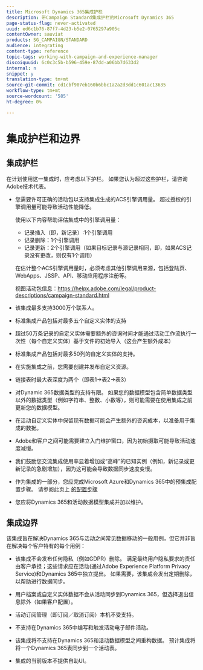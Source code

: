 ```yaml
---
title: Microsoft Dynamics 365集成护栏
description: 带Campaign Standard集成护栏的Microsoft Dynamics 365
page-status-flag: never-activated
uuid: ed6c1b76-87f7-4d23-b5e2-0765297a905c
contentOwner: sauviat
products: SG_CAMPAIGN/STANDARD
audience: integrating
content-type: reference
topic-tags: working-with-campaign-and-experience-manager
discoiquuid: 6c0c3c5b-b596-459e-87dd-a06bb7d633d2
internal: n
snippet: y
translation-type: tm+mt
source-git-commit: cd1cbf907eb160b6bbc1a2a2d3dd1c601ac13635
workflow-type: tm+mt
source-wordcount: '585'
ht-degree: 0%

---
```



# 集成护栏和边界

## 集成护栏

在计划使用这一集成时，应考虑以下护栏。 如果您认为超过这些护栏，请咨询Adobe技术代表。

* 您需要许可正确的活动包以支持集成生成的ACS引擎调用量。 超过授权的引擎调用量可能导致活动性能降低。

   使用以下内容帮助评估集成中的引擎调用量：

   * 记录插入（即，新记录）:1个引擎调用
   * 记录删除：1个引擎调用
   * 记录更新：2个引擎调用（如果目标记录与源记录相同，即，如果ACS记录没有更改，则仅有1个调用）

   在估计整个ACS引擎调用量时，必须考虑其他引擎调用来源，包括登陆页、WebApps、JSSP、API、移动应用程序注册等。

   视图活动包信息：https://helpx.adobe.com/legal/product-descriptions/campaign-standard.html

* 该集成最多支持3000万个联系人。

* 标准集成产品包括对最多五个自定义实体的支持

* 超过50万条记录的自定义实体需要额外的咨询时间才能通过活动工作流执行一次性（每个自定义实体）基于文件的初始导入（这会产生额外成本）

* 标准集成产品包括对最多50列的自定义实体的支持。

* 在实施集成之前，您需要创建并发布自定义资源。

* 链接表时最大表深度为两个（即表1->表2->表3）

* 对Dynamic 365数据类型的支持有限。 如果您的数据模型包含简单数据类型以外的数据类型（例如字符串、整数、小数等），则可能需要在使用集成之前更新您的数据模型。

* 在活动自定义实体中保留现有数据可能会产生额外的咨询成本，以准备用于集成的数据。

* Adobe和客户之间可能需要建立入门维护窗口，因为初始摄取可能导致活动速度减慢。

* 我们鼓励您交流集成使用率显着增加或“高峰”的已知实例（例如，新记录或更新记录的急剧增加），因为这可能会导致数据同步速度变慢。

* 作为集成的一部分，您应完成Microsoft Azure和Dynamics 365中的预集成配置步骤。 请参阅此页上 [的配置步骤](../../integrating/using/configure-microsoft-dynamics-365-for-campaign-integration.md)

* 您应将Dynamics 365和活动数据模型集成并加以维护。

## 集成边界

该集成旨在解决Dynamics 365与活动之间常见数据移动的一般用例，但它并非旨在解决每个客户特有的每个用例：

* 该集成不会发布任何隐私（例如GDPR）删除。 满足最终用户隐私要求的责任由客户承担；这些请求应在活动(通过Adobe Experience Platform Privacy Service)和Dynamics 365中独立提出。 如果需要，该集成会发出定期删除，以帮助进行数据同步。

* 用户档案或自定义实体数据不会从活动同步到Dynamics 365，但选择退出信息除外（如果客户配置）。

* 活动订阅管理（即订阅／取消订阅）本机不受支持。

* 不支持在Dynamics 365中编写和触发活动电子邮件活动。

* 该集成将不支持在Dynamics 365和活动数据模型之间重构数据。 预计集成将将一个Dynamics 365表同步到一个活动表。

* 集成的当前版本不提供自助UI。
